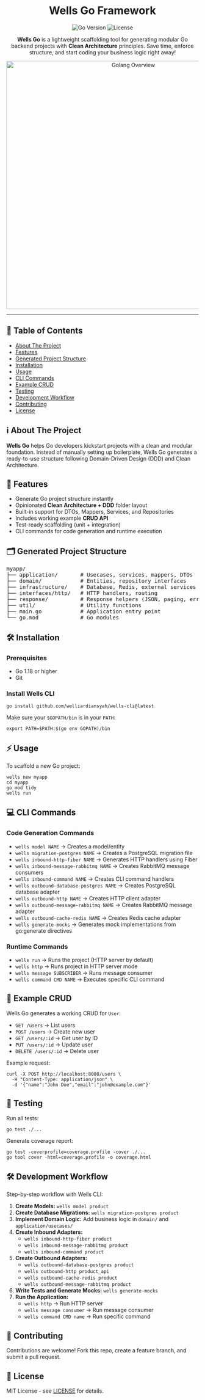 <h1 align="center">Wells Go Framework</h1>

<p align="center">
  <img src="https://img.shields.io/badge/Go-1.18+-00ADD8?logo=go" alt="Go Version">
  <img src="https://img.shields.io/badge/license-MIT-green" alt="License">
</p>

<p align="center">
  <strong>Wells Go</strong> is a lightweight scaffolding tool for generating modular Go backend projects with <b>Clean Architecture</b> principles.  
  Save time, enforce structure, and start coding your business logic right away!
</p>

<!-- Added image -->
<p align="center">
  <img src="./assets/wells-go.png" alt="Golang Overview" width="650">
</p>

<hr>

<h2>📌 Table of Contents</h2>
<ul>
  <li><a href="#about-the-project">About The Project</a></li>
  <li><a href="#features">Features</a></li>
  <li><a href="#project-structure">Generated Project Structure</a></li>
  <li><a href="#installation">Installation</a></li>
  <li><a href="#usage">Usage</a></li>
  <li><a href="#cli-commands">CLI Commands</a></li>
  <li><a href="#example-crud">Example CRUD</a></li>
  <li><a href="#testing">Testing</a></li>
  <li><a href="#development-workflow">Development Workflow</a></li>
  <li><a href="#contributing">Contributing</a></li>
  <li><a href="#license">License</a></li>
</ul>

<h2 id="about-the-project">ℹ️ About The Project</h2>
<p>
  <b>Wells Go</b> helps Go developers kickstart projects with a clean and modular foundation.  
  Instead of manually setting up boilerplate, Wells Go generates a ready-to-use structure following Domain-Driven Design (DDD) and Clean Architecture.
</p>

<h2 id="features">🚀 Features</h2>
<ul>
  <li>Generate Go project structure instantly</li>
  <li>Opinionated <b>Clean Architecture + DDD</b> folder layout</li>
  <li>Built-in support for DTOs, Mappers, Services, and Repositories</li>
  <li>Includes working example <b>CRUD API</b></li>
  <li>Test-ready scaffolding (unit + integration)</li>
  <li>CLI commands for code generation and runtime execution</li>
</ul>

<h2 id="project-structure">🗂️ Generated Project Structure</h2>
<pre>
myapp/
├── application/       # Usecases, services, mappers, DTOs
├── domain/            # Entities, repository interfaces
├── infrastructure/    # Database, Redis, external services
├── interfaces/http/   # HTTP handlers, routing
├── response/          # Response helpers (JSON, paging, error)
├── util/              # Utility functions
├── main.go            # Application entry point
└── go.mod             # Go modules
</pre>

<h2 id="installation">🛠️ Installation</h2>
<h3>Prerequisites</h3>
<ul>
  <li>Go 1.18 or higher</li>
  <li>Git</li>
</ul>

<h3>Install Wells CLI</h3>
<pre><code>go install github.com/welliardiansyah/wells-cli@latest
</code></pre>
<p>Make sure your <code>$GOPATH/bin</code> is in your <code>PATH</code>:</p>
<pre><code>export PATH=$PATH:$(go env GOPATH)/bin
</code></pre>

<h2 id="usage">⚡ Usage</h2>
<p>To scaffold a new Go project:</p>
<pre><code>wells new myapp
cd myapp
go mod tidy
wells run
</code></pre>

<h2 id="cli-commands">💻 CLI Commands</h2>
<h3>Code Generation Commands</h3>
<ul>
  <li><code>wells model NAME</code> → Creates a model/entity</li>
  <li><code>wells migration-postgres NAME</code> → Creates a PostgreSQL migration file</li>
  <li><code>wells inbound-http-fiber NAME</code> → Generates HTTP handlers using Fiber</li>
  <li><code>wells inbound-message-rabbitmq NAME</code> → Creates RabbitMQ message consumers</li>
  <li><code>wells inbound-command NAME</code> → Creates CLI command handlers</li>
  <li><code>wells outbound-database-postgres NAME</code> → Creates PostgreSQL database adapter</li>
  <li><code>wells outbound-http NAME</code> → Creates HTTP client adapter</li>
  <li><code>wells outbound-message-rabbitmq NAME</code> → Creates RabbitMQ message adapter</li>
  <li><code>wells outbound-cache-redis NAME</code> → Creates Redis cache adapter</li>
  <li><code>wells generate-mocks</code> → Generates mock implementations from go:generate directives</li>
</ul>

<h3>Runtime Commands</h3>
<ul>
  <li><code>wells run</code> → Runs the project (HTTP server by default)</li>
  <li><code>wells http</code> → Runs project in HTTP server mode</li>
  <li><code>wells message SUBSCRIBER</code> → Runs message consumer</li>
  <li><code>wells command CMD NAME</code> → Executes specific CLI command</li>
</ul>

<h2 id="example-crud">📝 Example CRUD</h2>
<p>Wells Go generates a working CRUD for <code>User</code>:</p>
<ul>
  <li><code>GET /users</code> → List users</li>
  <li><code>POST /users</code> → Create new user</li>
  <li><code>GET /users/:id</code> → Get user by ID</li>
  <li><code>PUT /users/:id</code> → Update user</li>
  <li><code>DELETE /users/:id</code> → Delete user</li>
</ul>

<p>Example request:</p>
<pre><code>curl -X POST http://localhost:8080/users \
  -H "Content-Type: application/json" \
  -d '{"name":"John Doe","email":"john@example.com"}'
</code></pre>

<h2 id="testing">🧪 Testing</h2>
<p>Run all tests:</p>
<pre><code>go test ./...
</code></pre>
<p>Generate coverage report:</p>
<pre><code>go test -coverprofile=coverage.profile -cover ./...
go tool cover -html=coverage.profile -o coverage.html
</code></pre>

<h2 id="development-workflow">🛠 Development Workflow</h2>
<p>Step-by-step workflow with Wells CLI:</p>
<ol>
  <li><strong>Create Models:</strong> <code>wells model product</code></li>
  <li><strong>Create Database Migrations:</strong> <code>wells migration-postgres product</code></li>
  <li><strong>Implement Domain Logic:</strong> Add business logic in <code>domain/</code> and <code>application/usecases/</code></li>
  <li><strong>Create Inbound Adapters:</strong>
    <ul>
      <li><code>wells inbound-http-fiber product</code></li>
      <li><code>wells inbound-message-rabbitmq product</code></li>
      <li><code>wells inbound-command product</code></li>
    </ul>
  </li>
  <li><strong>Create Outbound Adapters:</strong>
    <ul>
      <li><code>wells outbound-database-postgres product</code></li>
      <li><code>wells outbound-http product_api</code></li>
      <li><code>wells outbound-cache-redis product</code></li>
      <li><code>wells outbound-message-rabbitmq product</code></li>
    </ul>
  </li>
  <li><strong>Write Tests and Generate Mocks:</strong> <code>wells generate-mocks</code></li>
  <li><strong>Run the Application:</strong>
    <ul>
      <li><code>wells http</code> → Run HTTP server</li>
      <li><code>wells message consumer</code> → Run message consumer</li>
      <li><code>wells command CMD name</code> → Run specific command</li>
    </ul>
  </li>
</ol>

<h2 id="contributing">🤝 Contributing</h2>
<p>Contributions are welcome! Fork this repo, create a feature branch, and submit a pull request.</p>

<h2 id="license">📄 License</h2>
<p>MIT License - see <a href="https://github.com/welliardiansyah/wells-cli/blob/master/LICENSE.md">LICENSE</a> for details.</p>